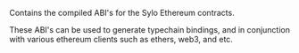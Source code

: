 Contains the compiled ABI's for the Sylo Ethereum contracts.

These ABI's can be used to generate typechain bindings,
and in conjunction with various ethereum clients such as
ethers, web3, and etc.